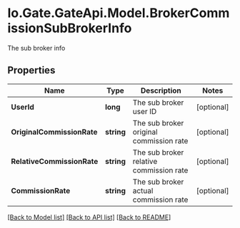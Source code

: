
# Io.Gate.GateApi.Model.BrokerCommissionSubBrokerInfo

The sub broker info

## Properties

Name | Type | Description | Notes
------------ | ------------- | ------------- | -------------
**UserId** | **long** | The sub broker user ID | [optional] 
**OriginalCommissionRate** | **string** | The sub broker original commission rate | [optional] 
**RelativeCommissionRate** | **string** | The sub broker relative commission rate | [optional] 
**CommissionRate** | **string** | The sub broker actual commission rate | [optional] 

[[Back to Model list]](../README.md#documentation-for-models)
[[Back to API list]](../README.md#documentation-for-api-endpoints)
[[Back to README]](../README.md)
